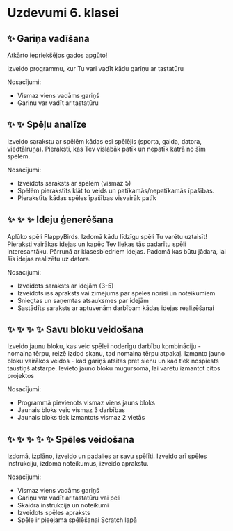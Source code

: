 # Uzdevumi 6. klasei

## :sparkles: Gariņa vadīšana

Atkārto iepriekšējos gados apgūto!

Izveido programmu, kur Tu vari vadīt kādu gariņu ar tastatūru

Nosacījumi:

- Vismaz viens vadāms gariņš
- Gariņu var vadīt ar tastatūru

## :sparkles: :sparkles: Spēļu analīze

Izveido sarakstu ar spēlēm kādas esi spēlējis (sporta, galda, datora, viedtālruņa). Pieraksti, kas Tev vislabāk patīk un nepatīk katrā no šīm spēlēm.

Nosacījumi:

- Izveidots saraksts ar spēlēm (vismaz 5)
- Spēlēm pierakstīts klāt to veids un patīkamās/nepatīkamās īpašības.
- Pierakstīts kādas spēles īpašības visvairāk patīk

## :sparkles: :sparkles: :sparkles: Ideju ģenerēšana

Aplūko spēli FlappyBirds. Izdomā kādu līdzīgu spēli Tu varētu uztaisīt! Pieraksti vairākas idejas un kapēc Tev liekas tās padarītu spēli interesantāku.
Pārrunā ar klasesbiedriem idejas.
Padomā kas būtu jādara, lai šīs idejas realizētu uz datora.

Nosacījumi:

- Izveidots saraksts ar idejām (3-5)
- Izveidots īss apraksts vai zīmējums par spēles norisi un noteikumiem
- Sniegtas un saņemtas atsauksmes par idejām
- Sastādīts saraksts ar aptuvenām darbībam kādas idejas realizēšanai

## :sparkles: :sparkles: :sparkles: :sparkles: Savu bloku veidošana

Izveido jaunu bloku, kas veic spēlei noderīgu darbību kombināciju - nomaina tērpu, reizē izdod skaņu, tad nomaina tērpu atpakaļ.
Izmanto jauno bloku vairākos veidos - kad gariņš atsitas pret sienu un kad tiek nospiests taustiņš atstarpe.
Ievieto jauno bloku mugursomā, lai varētu izmantot citos projektos

Nosacījumi:

- Programmā pievienots vismaz viens jauns bloks
- Jaunais bloks veic vismaz 3 darbības
- Jaunais bloks tiek izmantots vismaz 2 vietās

## :sparkles: :sparkles: :sparkles: :sparkles: :sparkles: Spēles veidošana

Izdomā, izplāno, izveido un padalies ar savu spēlīti. Izveido arī spēles instrukciju, izdomā noteikumus, izveido aprakstu.

Nosacījumi:

- Vismaz viens vadāms gariņš
- Gariņu var vadīt ar tastatūru vai peli
- Skaidra instrukcija un noteikumi
- Izveidots spēles apraksts
- Spēle ir pieejama spēlēšanai Scratch lapā
